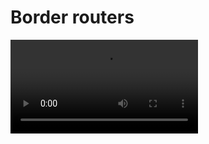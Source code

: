 # Border routers

<video controls class="video-js" data-setup='{fill: true}'>
 <source src="assets/borders.mp4" type="video/mp4"/>
</video>